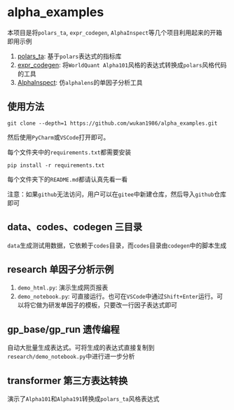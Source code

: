 # alpha_examples

本项目是将`polars_ta`, `expr_codegen`, `AlphaInspect`等几个项目利用起来的开箱即用示例

1. [polars_ta](https://github.com/wukan1986/polars_ta): 基于`polars`表达式的指标库
2. [expr_codegen](https://github.com/wukan1986/expr_codegen): 将`WorldQuant Alpha101`风格的表达式转换成`polars`风格代码的工具
3. [AlphaInspect](https://github.com/wukan1986/AlphaInspect): 仿`alphalens`的单因子分析工具

## 使用方法

```commandline
git clone --depth=1 https://github.com/wukan1986/alpha_examples.git
```

然后使用`PyCharm`或`VSCode`打开即可。

每个文件夹中的`requirements.txt`都需要安装

```commandline
pip install -r requirements.txt
```

每个文件夹下的`README.md`都请认真先看一看

注意：如果`github`无法访问，用户可以在`gitee`中新建仓库，然后导入`github`仓库即可

## data、codes、codegen 三目录

`data`生成测试用数据，它依赖于`codes`目录，而`codes`目录由`codegen`中的脚本生成

## research 单因子分析示例

1. `demo_html.py`: 演示生成网页报表
2. `demo_notebook.py`: 可直接运行。也可在`VSCode`中通过`Shift+Enter`运行。可以将它做为研发单因子的模板，只要改一行因子表达式即可

## gp_base/gp_run 遗传编程

自动大批量生成表达式。可将生成的表达式直接复制到`research/demo_notebook.py`中进行进一步分析

## transformer 第三方表达转换

演示了`Alpha101`和`Alpha191`转换成`polars_ta`风格表达式